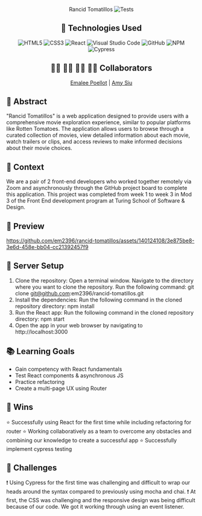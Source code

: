<div align="center">
  
Rancid Tomatillos 
![Tests](https://badgen.net/badge/tests/passing/green?icon=github)

## 💾 Technologies Used
![HTML5](https://img.shields.io/badge/html5-%23E34F26.svg?style=for-the-badge&logo=html5&logoColor=white)
![CSS3](https://img.shields.io/badge/css3-%231572B6.svg?style=for-the-badge&logo=css3&logoColor=white)
![React](https://img.shields.io/badge/javascript-%23323330.svg?style=for-the-badge&logo=javascript&logoColor=%23F7DF1E)
![Visual Studio Code](https://img.shields.io/badge/Visual%20Studio%20Code-0078d7.svg?style=for-the-badge&logo=visual-studio-code&logoColor=white)
![GitHub](https://img.shields.io/badge/github-%23121011.svg?style=for-the-badge&logo=github&logoColor=white)
![NPM](https://img.shields.io/badge/NPM-%23CB3837.svg?style=for-the-badge&logo=npm&logoColor=white)
![Cypress](https://img.shields.io/badge/-mocha-%238D6748?style=for-the-badge&logo=mocha&logoColor=white)

## 👩‍💻 👩‍💻 👨‍💻 👩‍💻 Collaborators
[Emalee Poellot](https://github.com/em2396)  | 
[Amy Siu](https://github.com/amysiu1028)

</div>

## 💭 Abstract
"Rancid Tomatillos" is a web application designed to provide users with a comprehensive movie exploration experience, similar to popular platforms like Rotten Tomatoes. The application allows users to browse through a curated collection of movies, view detailed information about each movie, watch trailers or clips, and access reviews to make informed decisions about their movie choices.

## 📝  Context
We are a pair of 2 front-end developers who worked together remotely via Zoom and asynchronously through the GitHub project board to complete this application. This project was completed from week 1 to week 3 in Mod 3 of the Front End development program at Turing School of Software & Design. 

## 🎥 Preview 
https://github.com/em2396/rancid-tomatillos/assets/140124108/3e875be8-3e6d-458e-bb04-cc21392457f9

## 🔌 Server Setup
1. Clone the repository: Open a terminal window. Navigate to the directory where you want to clone the repository. Run the following command: git clone git@github.com:em2396/rancid-tomatillos.git
2. Install the dependencies: Run the following command in the cloned repository directory: npm install
3. Run the React app: Run the following command in the cloned repository directory: npm start
4. Open the app in your web browser by navigating to http://localhost:3000

## 📚 Learning Goals
- Gain competency with React fundamentals
- Test React components & asynchronous JS
- Practice refactoring
- Create a multi-page UX using Router

## 🥇 Wins
⭐ Successfully using React for the first time while including refactoring for router
⭐ Working collaboratively as a team to overcome any obstacles and combining our knowledge to create a successful app
⭐ Successfully implement cypress testing


## 🚧 Challenges
❗ Using Cypress for the first time was challenging and difficult to wrap our heads around the syntax compared to previously using mocha and chai.
❗ At first, the CSS was challenging and the responsive design was being difficult because of our code. We got it working through using an event listener. 
